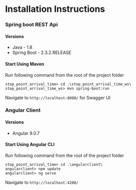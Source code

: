 # Installation Instructions

### Spring boot REST Api
#### Versions
* Java - 1.8
* Spring Boot - 2.3.2.RELEASE

#### Start Using Maven
Run following command from the root of the project folder

`stop_point_arrival_time> cd .\stop_point_arrival_time_ws\`
`stop_point_arrival_time_ws> mvn spring-boot:run`

Navigate to `http://localhost:8080/` for Swagger UI

### Angular Client
#### Versions
* Angular 9.0.7

#### Start Using Angular CLI 
Run following command from the root of the project folder

`stop_point_arrival_time> cd .\angularclient\`  
`angularclient> npm update`  
`angularclient> ng serve` 

Navigate to `http://localhost:4200/`
